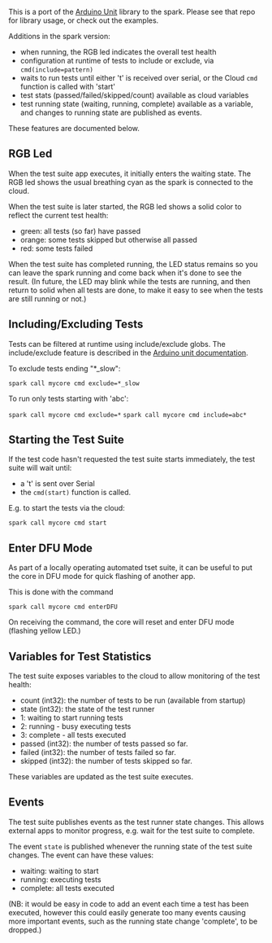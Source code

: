 This is a port of the [Arduino Unit](https://github.com/mmurdoch/arduinounit) library to the spark. 
Please see that repo for library usage, or check out the examples.

Additions in the spark version:

- when running, the RGB led indicates the overall test health
- configuration at runtime of tests to include or exclude, via `cmd(include=pattern)`
- waits to run tests until either 't' is received over serial, or the Cloud `cmd` function is called with 'start'
- test stats (passed/failed/skipped/count) available as cloud variables 
- test running state (waiting, running, complete) available as a variable, 
and changes to running state are published as events.

These features are documented below.

RGB Led
-------

When the test suite app executes, it initially enters the waiting state. 
The RGB led shows the usual breathing cyan as the spark is connected to the cloud.

When the test suite is later started, the RGB led shows a solid color to reflect
the current test health:

 - green: all tests (so far) have passed
 - orange: some tests skipped but otherwise all passed
 - red: some tests failed

When the test suite has completed running, the LED status remains so you can leave the spark
running and come back when it's done to see the result.
(In future, the LED may blink while the tests are running, and then return to solid when all tests are done, 
to make it easy to see when the tests are still running or not.)


Including/Excluding Tests
-------------------------

Tests can be filtered at runtime using include/exclude globs. The include/exclude
feature is described in the [Arduino unit documentation](https://github.com/mmurdoch/arduinounit#selecting-tests).

To exclude tests ending "*_slow":

 `spark call mycore cmd exclude=*_slow`

To run only tests starting with 'abc':

 `spark call mycore cmd exclude=*`
 `spark call mycore cmd include=abc*`


Starting the Test Suite
-----------------------
If the test code hasn't requested the test suite starts immediately, the test suite
will wait until:

- a 't' is sent over Serial
- the `cmd(start)` function is called.

E.g. to start the tests via the cloud:

 `spark call mycore cmd start`


Enter DFU Mode
--------------
As part of a locally operating automated tset suite, it can be useful to 
put the core in DFU mode for quick flashing of another app.

This is done with the command

 `spark call mycore cmd enterDFU`

On receiving the command, the core will reset and enter DFU mode (flashing yellow LED.)

Variables for Test Statistics
-----------------------------

The test suite exposes variables to the cloud to allow monitoring of the test health:

- count (int32): the number of tests to be run (available from startup)
- state (int32): the state of the test runner
 - 1: waiting to start running tests
 - 2: running - busy executing tests
 - 3: complete - all tests executed
- passed (int32): the number of tests passed so far.
- failed (int32): the number of tests failed so far.
- skipped (int32): the number of tests skipped so far.

These variables are updated as the test suite executes. 

Events
------

The test suite publishes events as the test runner state changes. This allows
external apps to monitor progress, e.g. wait for the test suite to complete.

The event `state` is published whenever the running state of the test suite changes. 
The event can have these values:

- waiting: waiting to start
- running: executing tests
- complete: all tests executed

(NB: it would be easy in code to add an event each time a test has been executed, however
this could easily generate too many events causing more important events, such as the
running state change 'complete', to be dropped.)





